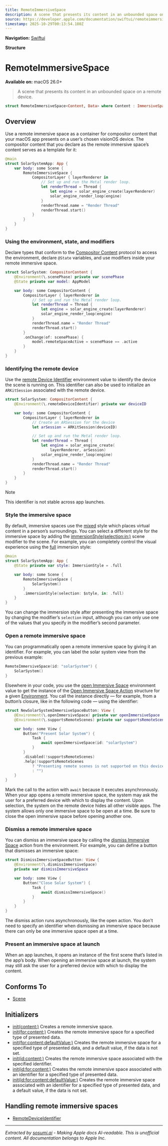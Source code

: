 ```yaml
---
title: RemoteImmersiveSpace
description: A scene that presents its content in an unbounded space on a remote device.
source: https://developer.apple.com/documentation/swiftui/remoteimmersivespace
timestamp: 2025-10-29T00:13:54.180Z
---
```


**Navigation:** [Swiftui](/documentation/swiftui)

**Structure**

# RemoteImmersiveSpace

**Available on:** macOS 26.0+

> A scene that presents its content in an unbounded space on a remote device.

```swift
struct RemoteImmersiveSpace<Content, Data> where Content : ImmersiveSpaceContent, Data : Decodable, Data : Encodable, Data : Hashable
```

## Overview

Use a remote immersive space as a container for compositor content that your macOS app presents on a user’s chosen visionOS device. The compositor content that you declare as the remote immersive space’s content serves as a template for it:

```swift
@main
struct SolarSystemApp: App {
    var body: some Scene {
        RemoteImmersiveSpace {
            CompositorLayer { layerRenderer in
                // Set up and run the Metal render loop.
                let renderThread = Thread {
                    let engine = solar_engine_create(layerRenderer)
                    solar_engine_render_loop(engine)
                }
                renderThread.name = "Render Thread"
                renderThread.start()
            }
        }
    }
}
```

### Using the environment, state, and modifiers

Declare types that conform to the [Compositor Content](/documentation/swiftui/compositorcontent) protocol to access the environment, declare `@State` variables, and use modifiers inside your remote immersive space.

```swift
struct SolarSystem: CompositorContent {
    @Environment(\.scenePhase) private var scenePhase
    @State private var model: AppModel

    var body: some CompositorContent {
        CompositorLayer { layerRenderer in
            // Set up and run the Metal render loop.
            let renderThread = Thread {
                let engine = solar_engine_create(layerRenderer)
                solar_engine_render_loop(engine)
            }
            renderThread.name = "Render Thread"
            renderThread.start()
        }
        .onChange(of: scenePhase) {
            model.remoteSpaceActive = scenePhase == .active
        }
    }
}
```

### Identifying the remote device

Use the [remote Device Identifier](/documentation/swiftui/environmentvalues/remotedeviceidentifier) environment value to identify the device the scene is running on. This identifier can also be used to initialize an `ARKitSession` associated with the remote device.

```swift
struct SolarSystem: CompositorContent {
    @Environment(\.remoteDeviceIdentifier) private var deviceID

    var body: some CompositorContent {
        CompositorLayer { layerRenderer in
            // Create an ARSession for the device
            let arSession = ARKitSession(deviceID)

            // Set up and run the Metal render loop.
            let renderThread = Thread {
                let engine = solar_engine_create(
                    layerRenderer, arSession)
                solar_engine_render_loop(engine)
            }
            renderThread.name = "Render Thread"
            renderThread.start()
        }
    }
}
```

> [!NOTE]
> This identifier is not stable across app launches.

### Style the immersive space

By default, immersive spaces use the [mixed](/documentation/swiftui/immersionstyle/mixed) style which places virtual content in a person’s surroundings. You can select a different style for the immersive space by adding the [immersionStyle(selection:in:)](/documentation/swiftui/scene/immersionstyle(selection:in:)) scene modifier to the scene. For example, you can completely control the visual experience using the [full](/documentation/swiftui/immersionstyle/full) immersion style:

```swift
@main
struct SolarSystemApp: App {
    @State private var style: ImmersionStyle = .full

    var body: some Scene {
        RemoteImmersiveSpace {
            SolarSystem()
        }
        .immersionStyle(selection: $style, in: .full)
    }
}
```

You can change the immersion style after presenting the immersive space by changing the modifier’s `selection` input, although you can only use one of the values that you specify in the modifier’s second parameter.

### Open a remote immersive space

You can programmatically open a remote immersive space by giving it an identifier. For example, you can label the solar system view from the previous example:

```swift
RemoteImmersiveSpace(id: "solarSystem") {
    SolarSystem()
}
```

Elsewhere in your code, you use the [open Immersive Space](/documentation/swiftui/environmentvalues/openimmersivespace) environment value to get the instance of the [Open Immersive Space Action](/documentation/swiftui/openimmersivespaceaction) structure for a given [Environment](/documentation/swiftui/environment). You call the instance directly — for example, from a button’s closure, like in the following code — using the identifier:

```swift
struct NewSolarSystemImmersiveSpaceButton: View {
    @Environment(\.openImmersiveSpace) private var openImmersiveSpace
    @Environment(\.supportsRemoteScenes) private var supportsRemoteScenes

    var body: some View {
        Button("Present Solar System") {
            Task {
                await openImmersiveSpace(id: "solarSystem")
            }
        }
        .disabled(!supportsRemoteScenes)
        .help(!supportsRemoteScenes
            ? "Presenting remote scenes is not supported on this device."
            : "")
    }
}
```

Mark the call to the action with `await` because it executes asynchronously. When your app opens a remote immersive space, the system may ask the user for a preferred device with which to display the content. Upon selection, the system on the remote device hides all other visible apps. The system allows only one immersive space to be open at a time. Be sure to close the open immersive space before opening another one.

### Dismiss a remote immersive space

You can dismiss an immersive space by calling the [dismiss Immersive Space](/documentation/swiftui/environmentvalues/dismissimmersivespace) action from the environment. For example, you can define a button that dismisses an immersive space:

```swift
struct DismissImmersiveSpaceButton: View {
    @Environment(\.dismissImmersiveSpace)
    private var dismissImmersiveSpace

    var body: some View {
        Button("Close Solar System") {
            Task {
                await dismissImmersiveSpace()
            }
        }
    }
}
```

The dismiss action runs asynchronously, like the open action. You don’t need to specify an identifier when dismissing an immersive space because there can only be one immersive space open at a time.

### Present an immersive space at launch

When an app launches, it opens an instance of the first scene that’s listed in the app’s body. When opening an immersive space at launch, the system may still ask the user for a preferred device with which to display the content.

## Conforms To

- [Scene](/documentation/swiftui/scene)

## Initializers

- [init(content:)](/documentation/swiftui/remoteimmersivespace/init(content:)) Creates a remote immersive space.
- [init(for:content:)](/documentation/swiftui/remoteimmersivespace/init(for:content:)) Creates the remote immersive space for a specified type of presented data.
- [init(for:content:defaultValue:)](/documentation/swiftui/remoteimmersivespace/init(for:content:defaultvalue:)) Creates the remote immersive space for a specified type of presented data, and a default value, if the data is not set.
- [init(id:content:)](/documentation/swiftui/remoteimmersivespace/init(id:content:)) Creates the remote immersive space associated with the specified identifier.
- [init(id:for:content:)](/documentation/swiftui/remoteimmersivespace/init(id:for:content:)) Creates the remote immersive space associated with an identifier for a specified type of presented data.
- [init(id:for:content:defaultValue:)](/documentation/swiftui/remoteimmersivespace/init(id:for:content:defaultvalue:)) Creates the remote immersive space associated with an identifier for a specified type of presented data, and a default value, if the data is not set.

## Handling remote immersive spaces

- [RemoteDeviceIdentifier](/documentation/swiftui/remotedeviceidentifier)

---

*Extracted by [sosumi.ai](https://sosumi.ai) - Making Apple docs AI-readable.*
*This is unofficial content. All documentation belongs to Apple Inc.*
